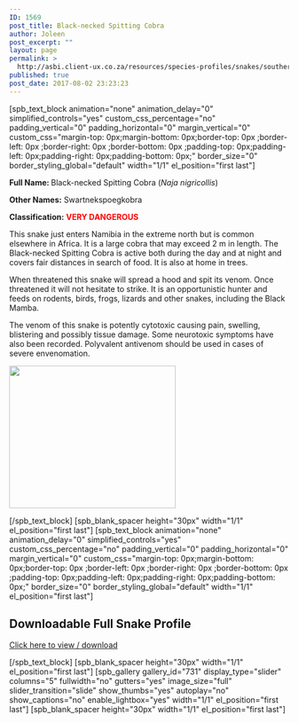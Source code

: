 ```yaml
---
ID: 1569
post_title: Black-necked Spitting Cobra
author: Joleen
post_excerpt: ""
layout: page
permalink: >
  http://asbi.client-ux.co.za/resources/species-profiles/snakes/southern-africa/black-necked-spitting-cobra/
published: true
post_date: 2017-08-02 23:23:23
---
```

[spb_text_block animation="none" animation_delay="0" simplified_controls="yes" custom_css_percentage="no" padding_vertical="0" padding_horizontal="0" margin_vertical="0" custom_css="margin-top: 0px;margin-bottom: 0px;border-top: 0px ;border-left: 0px ;border-right: 0px ;border-bottom: 0px ;padding-top: 0px;padding-left: 0px;padding-right: 0px;padding-bottom: 0px;" border_size="0" border_styling_global="default" width="1/1" el_position="first last"]

<strong>Full Name: </strong>Black-necked Spitting Cobra (<em>Naja nigricollis</em>)

<strong>Other Names:</strong> Swartnekspoegkobra

<strong>Classification:</strong> <span style="color: #ff0000;"><strong>VERY DANGEROUS</strong></span>

This snake just enters Namibia in the extreme north but is common elsewhere in Africa. It is a large cobra that may exceed 2 m in length.  The Black-necked Spitting Cobra is active both during the day and at night and covers fair distances in search of food. It is also at home in trees.

When threatened this snake will spread a hood and spit its venom. Once threatened it will not hesitate to strike. It is an opportunistic hunter and feeds on rodents, birds, frogs, lizards and other snakes, including the Black Mamba.

The venom of this snake is potently cytotoxic causing pain, swelling, blistering and possibly tissue damage. Some neurotoxic symptoms have also been recorded. Polyvalent antivenom should be used in cases of severe envenomation.

<a href="http://asbi.client-ux.co.za/wp-content/uploads/2016/06/Black-necked_Spitting_Cobra_DIST_web.jpg"><img class="alignnone wp-image-739 size-medium" src="http://asbi.client-ux.co.za/wp-content/uploads/2016/06/Black-necked_Spitting_Cobra_DIST_web-300x257.jpg" width="300" height="257" /></a>

[/spb_text_block] [spb_blank_spacer height="30px" width="1/1" el_position="first last"] [spb_text_block animation="none" animation_delay="0" simplified_controls="yes" custom_css_percentage="no" padding_vertical="0" padding_horizontal="0" margin_vertical="0" custom_css="margin-top: 0px;margin-bottom: 0px;border-top: 0px ;border-left: 0px ;border-right: 0px ;border-bottom: 0px ;padding-top: 0px;padding-left: 0px;padding-right: 0px;padding-bottom: 0px;" border_size="0" border_styling_global="default" width="1/1" el_position="first last"]
<h2>Downloadable Full Snake Profile</h2>
<a href="http://asbi.client-ux.co.za/wp-content/uploads/2016/06/20170522_ASI_SP_Black-necked_Spitting_Cobra_A4_DESKTOP.pdf" target="_blank">Click here to view / download</a>

[/spb_text_block] [spb_blank_spacer height="30px" width="1/1" el_position="first last"] [spb_gallery gallery_id="731" display_type="slider" columns="5" fullwidth="no" gutters="yes" image_size="full" slider_transition="slide" show_thumbs="yes" autoplay="no" show_captions="no" enable_lightbox="yes" width="1/1" el_position="first last"] [spb_blank_spacer height="30px" width="1/1" el_position="first last"]